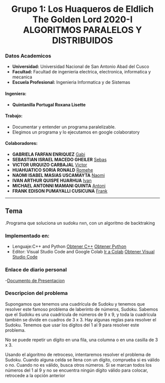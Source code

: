 # **<center>Grupo 1: Los Huaqueros de Eldlich The Golden Lord 2020-I ALGORITMOS PARALELOS Y DISTRIBUIDOS</center>**
### Datos Academicos

- **Universidad:** Universidad Nacional de San Antonio Abad del Cusco
- **Facultad:** Facultad de ingenieria electrica, electronica, informatica y mecanica
- **Escuela Profesional:** Ingenieria Informatica y de Sistemas
#### Ingeniera:
- **Quintanilla Portugal Roxana Lisette**
#### Trabajo:
- Documentar y entender un programa paralelizable.
- Elegimos un programa y lo ejecutamos en google colaboratory
#### Colaboradores:
- **GABRIELA FARFAN ENRIQUEZ** [Gabi](https://github.com/gabrielafarfan1)
- **SEBASTIAN ISRAEL MACEDO GHEILER**  [Sebas](https://github.com/sebasmacedohotmailcom)
- **VICTOR URQUIZO CARBAJAL** [Victor](https://github.com/victorUrquizo)
- **HUAHUATICO SORIA RONALD** [Romehe](https://github.com/Romehe369)
- **NAOMI ISABEL MASIAS USCAMAYTA** [Naomi](https://github.com/naomi159)
- **IVAN ARTHUR QUISPE HUARHUA** [Ivan](https://github.com/ivan-qh)
- **MICHAEL ANTONNI MAMANI QUINTA** [Antoni](https://github.com/Michael-Antonni)
- **FRANK EDISON PUMAYALLI CUSICUNA** [Frank](https://github.com/frankpumacusi)
---
## Tema

.Programa que soluciona un sudoku nxn, con un algoritmo de backtraking

### Implementado en:
- Lenguaje:C++ and Python
[Obtener C++](https://visualstudio.microsoft.com/es/thank-you-downloading-visual-studio/?sku=Community&rel=16)
[Obtener Python](https://www.python.org/downloads/)
- Editor: Visual Studio Code and Google Colab
[Ir a Colab](https://colab.research.google.com/notebooks/intro.ipynb)
[Obtener Visual Studio Code](https://code.visualstudio.com/download)
### Enlace de diario personal
-[Documento de Presentacion](https://docs.google.com/presentation/d/1e4iR5D2NYpV1ujiJVhsh8q3OvkaRal6wfqB3RgLqrEc/edit?usp=sharing)
### Descripcion del problema
Supongamos que tenemos una cuadrícula de Sudoku y tenemos que resolver este famoso problema de laberinto de números, Sudoku. Sabemos que el Sudoku es una cuadrícula de números de 9 x 9, y toda la cuadrícula también se divide en cuadros de 3 x 3. Hay algunas reglas para resolver el Sudoku.
Tenemos que usar los dígitos del 1 al 9 para resolver este problema.

No se puede repetir un dígito en una fila, una columna o en una casilla de 3 x 3.

Usando el algoritmo de retroceso, intentaremos resolver el problema de Sudoku. Cuando alguna celda se llena con un dígito, comprueba si es válido o no. Cuando no es válido, busca otros números. Si se marcan todos los números del 1 al 9 y no se encuentra ningún dígito válido para colocar, retrocede a la opción anterior

